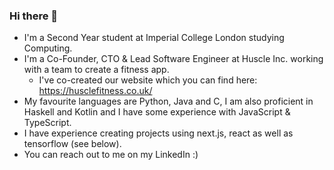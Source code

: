 ### Hi there 👋

<!--
**Vivian-Lopez/Vivian-Lopez** is a ✨ _special_ ✨ repository because its `README.md` (this file) appears on your GitHub profile.

Here are some ideas to get you started:

- 🔭 I’m currently working on ...
- 🌱 I’m currently learning ...
- 👯 I’m looking to collaborate on ...
- 🤔 I’m looking for help with ...
- 💬 Ask me about ...
- 📫 How to reach me: ...
- 😄 Pronouns: ...
- ⚡ Fun fact: ...
-->
<!-- - A full-stack project I'm currently working on is a wallpaper generator that uses GANs to create unique wallpapers. -->

- I'm a Second Year student at Imperial College London studying Computing.
- I'm a Co-Founder, CTO & Lead Software Engineer at Huscle Inc. working with a team to create a fitness app.
  - I've co-created our website which you can find here: https://husclefitness.co.uk/
- My favourite languages are Python, Java and C, I am also proficient in Haskell and Kotlin and I have some experience with JavaScript & TypeScript.
- I have experience creating projects using next.js, react as well as tensorflow (see below).
- You can reach out to me on my LinkedIn :)
